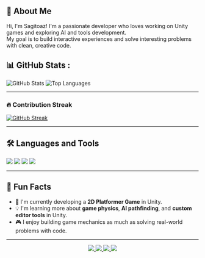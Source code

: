 ## 👋 About Me

Hi, I'm Sagitoaz! I'm a passionate developer who loves working on Unity games and exploring AI and tools development.  
My goal is to build interactive experiences and solve interesting problems with clean, creative code.

## 📊 GitHub Stats :

![GitHub Stats](https://github-readme-stats.vercel.app/api?username=Sagitoaz&show_icons=true&theme=tokyonight&hide=issues)
![Top Languages](https://github-readme-stats.vercel.app/api/top-langs/?username=Sagitoaz&layout=compact&theme=tokyonight)

---

### 🔥 Contribution Streak
[![GitHub Streak](https://streak-stats.demolab.com?user=Sagitoaz&theme=tokyonight&hide_border=true)](https://git.io/streak-stats)

---

## 🛠️ Languages and Tools

<p>
  <img src="https://img.shields.io/badge/-C%23-239120?style=flat&logo=c-sharp&logoColor=white" />
  <img src="https://img.shields.io/badge/-Python-3776AB?style=flat&logo=python&logoColor=white" />
  <img src="https://img.shields.io/badge/-Java-007396?style=flat&logo=java&logoColor=white" />
  <img src="https://img.shields.io/badge/-CSS3-1572B6?style=flat&logo=css3&logoColor=white" />
</p>

---

## 📌 Fun Facts

- 🔭 I'm currently developing a **2D Platformer Game** in Unity.
- 💡 I'm learning more about **game physics**, **AI pathfinding**, and **custom editor tools** in Unity.
- 🎮 I enjoy building game mechanics as much as solving real-world problems with code.

---

<p align="center">
  <a href="https://github.com/Sagitoaz">
    <img src="https://img.shields.io/github/followers/Sagitoaz?label=Followers&style=social" />
  </a>
  <a href="https://www.linkedin.com/in/yourprofile/">
    <img src="https://img.shields.io/badge/LinkedIn-0077B5?style=flat&logo=linkedin&logoColor=white"/>
  </a>
  <a href="mailto:trung241az@gmail.com">
    <img src="https://img.shields.io/badge/-Email-EA4335?style=flat&logo=gmail&logoColor=white"/>
  </a>
  <a href="https://drive.google.com/file/d/1yvBfIe8I-7Xu2-dPm7-r7HTRy56S1bg2/view?usp=sharing">
    <img src="https://img.shields.io/badge/CV-View%20My%20Resume-blue?style=flat&logo=google-drive&logoColor=white"/>
  </a>
</p>